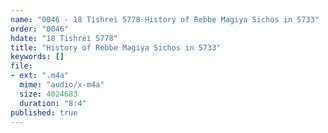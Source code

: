 ```yaml
---
name: "0046 - 18 Tishrei 5778 History of Rebbe Magiya Sichos in 5733"
order: "0046"
hdate: "18 Tishrei 5778"
title: "History of Rebbe Magiya Sichos in 5733"
keywords: []
file:
- ext: ".m4a"
  mime: "audio/x-m4a"
  size: 4024683
  duration: "8:4"
published: true
---
```


